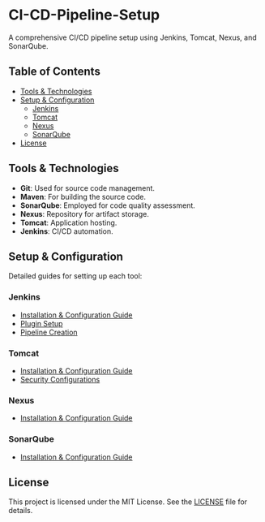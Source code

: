 # CI-CD-Pipeline-Setup
A comprehensive CI/CD pipeline setup using Jenkins, Tomcat, Nexus, and SonarQube.

## Table of Contents
- [Tools & Technologies](#tools--technologies)
- [Setup & Configuration](#setup--configuration)
  - [Jenkins](#jenkins)
  - [Tomcat](#tomcat)
  - [Nexus](#nexus)
  - [SonarQube](#sonarqube)
- [License](#license)


## Tools & Technologies
- **Git**: Used for source code management.
- **Maven**: For building the source code.
- **SonarQube**: Employed for code quality assessment.
- **Nexus**: Repository for artifact storage.
- **Tomcat**: Application hosting.
- **Jenkins**: CI/CD automation.

## Setup & Configuration
Detailed guides for setting up each tool:

### Jenkins
- [Installation & Configuration Guide](./Jenkins-Setup/INSTALL.md)
- [Plugin Setup](./Jenkins-Setup/PLUGINS.md)
- [Pipeline Creation](./Jenkins-Setup/PIPELINE.md)

### Tomcat
- [Installation & Configuration Guide](./Tomcat-Setup/INSTALL.md)
- [Security Configurations](./Tomcat-Setup/SECURITY.md)

### Nexus
- [Installation & Configuration Guide](./Nexus-Setup/INSTALL.md)


### SonarQube
- [Installation & Configuration Guide](./SonarQube-Setup/INSTALL.md)

## License
This project is licensed under the MIT License. See the [LICENSE](./LICENSE) file for details.
